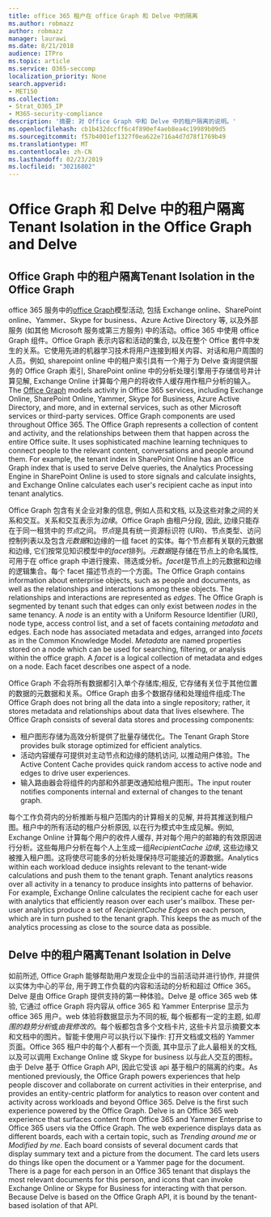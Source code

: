 ```yaml
---
title: office 365 租户在 office Graph 和 Delve 中的隔离
ms.author: robmazz
author: robmazz
manager: laurawi
ms.date: 8/21/2018
audience: ITPro
ms.topic: article
ms.service: O365-seccomp
localization_priority: None
search.appverid:
- MET150
ms.collection:
- Strat_O365_IP
- M365-security-compliance
description: '摘要: 对 Office Graph 中和 Delve 中的租户隔离的说明。'
ms.openlocfilehash: cb1b432dccff6c4f890ef4aeb8ea4c19989b09d5
ms.sourcegitcommit: f57b4001ef1327f0ea622e716a4d7d78f1769b49
ms.translationtype: MT
ms.contentlocale: zh-CN
ms.lasthandoff: 02/23/2019
ms.locfileid: "30216802"
---
```

# <a name="tenant-isolation-in-the-office-graph-and-delve"></a><span data-ttu-id="e2822-103">Office Graph 和 Delve 中的租户隔离</span><span class="sxs-lookup"><span data-stu-id="e2822-103">Tenant Isolation in the Office Graph and Delve</span></span>

## <a name="tenant-isolation-in-the-office-graph"></a><span data-ttu-id="e2822-104">Office Graph 中的租户隔离</span><span class="sxs-lookup"><span data-stu-id="e2822-104">Tenant Isolation in the Office Graph</span></span>
<span data-ttu-id="e2822-p101">office 365 服务中的[office Graph](https://dev.office.com/officegraph)模型活动, 包括 Exchange online、SharePoint online、Yammer、Skype for business、Azure Active Directory 等, 以及外部服务 (如其他 Microsoft 服务或第三方服务) 中的活动。office 365 中使用 office Graph 组件。Office Graph 表示内容和活动的集合, 以及在整个 Office 套件中发生的关系。它使用先进的机器学习技术将用户连接到相关内容、对话和用户周围的人员。例如, sharepoint online 中的租户索引具有一个用于为 Delve 查询提供服务的 Office Graph 索引, SharePoint online 中的分析处理引擎用于存储信号并计算见解, Exchange Online 计算每个用户的将收件人缓存用作租户分析的输入。</span><span class="sxs-lookup"><span data-stu-id="e2822-p101">The [Office Graph](https://dev.office.com/officegraph) models activity in Office 365 services, including Exchange Online, SharePoint Online, Yammer, Skype for Business, Azure Active Directory, and more, and in external services, such as other Microsoft services or third-party services. Office Graph components are used throughout Office 365. The Office Graph represents a collection of content and activity, and the relationships between them that happen across the entire Office suite. It uses sophisticated machine learning techniques to connect people to the relevant content, conversations and people around them. For example, the tenant index in SharePoint Online has an Office Graph index that is used to serve Delve queries, the Analytics Processing Engine in SharePoint Online is used to store signals and calculate insights, and Exchange Online calculates each user's recipient cache as input into tenant analytics.</span></span>

<span data-ttu-id="e2822-p102">Office Graph 包含有关企业对象的信息, 例如人员和文档, 以及这些对象之间的关系和交互。关系和交互表示为*边缘*。Office Graph 由租户分段, 因此, 边缘只能存在于同一租赁中的*节点*之间。*节点*是具有统一资源标识符 (URI)、节点类型、访问控制列表以及包含*元数据*和边缘的一组 facet 的实体。每个节点都有关联的元数据和边缘, 它们按常见知识模型中的*facet*排列。*元数据*是存储在节点上的命名属性, 可用于在 office graph 中进行搜索、筛选或分析。*facet*是节点上的元数据和边缘的逻辑集合。每个 facet 描述节点的一个方面。</span><span class="sxs-lookup"><span data-stu-id="e2822-p102">The Office Graph contains information about enterprise objects, such as people and documents, as well as the relationships and interactions among these objects. The relationships and interactions are represented as *edges*. The Office Graph is segmented by tenant such that edges can only exist between *nodes* in the same tenancy. A *node* is an entity with a Uniform Resource Identifier (URI), node type, access control list, and a set of facets containing *metadata* and edges. Each node has associated metadata and edges, arranged into *facets* as in the Common Knowledge Model. *Metadata* are named properties stored on a node which can be used for searching, filtering, or analysis within the office graph. A *facet* is a logical collection of metadata and edges on a node. Each facet describes one aspect of a node.</span></span> 

<span data-ttu-id="e2822-p103">Office Graph 不会将所有数据都引入单个存储库;相反, 它存储有关位于其他位置的数据的元数据和关系。Office Graph 由多个数据存储和处理组件组成:</span><span class="sxs-lookup"><span data-stu-id="e2822-p103">The Office Graph does not bring all the data into a single repository; rather, it stores metadata and relationships about data that lives elsewhere. The Office Graph consists of several data stores and processing components:</span></span>
- <span data-ttu-id="e2822-120">租户图形存储为高效分析提供了批量存储优化。</span><span class="sxs-lookup"><span data-stu-id="e2822-120">The Tenant Graph Store provides bulk storage optimized for efficient analytics.</span></span>
- <span data-ttu-id="e2822-121">活动内容缓存可提供对主动节点和边缘的随机访问, 以推动用户体验。</span><span class="sxs-lookup"><span data-stu-id="e2822-121">The Active Content Cache provides quick random access to active node and edges to drive user experiences.</span></span>
- <span data-ttu-id="e2822-122">输入路由器会将组件的内部和外部更改通知给租户图形。</span><span class="sxs-lookup"><span data-stu-id="e2822-122">The input router notifies components internal and external of changes to the tenant graph.</span></span>

<span data-ttu-id="e2822-p104">每个工作负荷内的分析推断与租户范围内的计算相关的见解, 并将其推送到租户图。租户中的所有活动的租户分析原因, 以在行为模式中生成见解。例如, Exchange Online 计算每个用户的收件人缓存, 并对每个用户的邮箱的有效原因进行分析。这些每用户分析在每个人上生成一组*RecipientCache 边缘*, 这些边缘又被推入租户图。这将使尽可能多的分析处理保持尽可能接近的源数据。</span><span class="sxs-lookup"><span data-stu-id="e2822-p104">Analytics within each workload deduce insights relevant to the tenant-wide calculations and push them to the tenant graph. Tenant analytics reasons over all activity in a tenancy to produce insights into patterns of behavior. For example, Exchange Online calculates the recipient cache for each user with analytics that efficiently reason over each user's mailbox. These per-user analytics produce a set of *RecipientCache Edges* on each person, which are in turn pushed to the tenant graph. This keeps the as much of the analytics processing as close to the source data as possible.</span></span>

## <a name="tenant-isolation-in-delve"></a><span data-ttu-id="e2822-128">Delve 中的租户隔离</span><span class="sxs-lookup"><span data-stu-id="e2822-128">Tenant Isolation in Delve</span></span>
<span data-ttu-id="e2822-p105">如前所述, Office Graph 能够帮助用户发现企业中的当前活动并进行协作, 并提供以实体为中心的平台, 用于跨工作负载的内容和活动的分析和超过 Office 365。Delve 是由 Office Graph 提供支持的第一种体验。Delve 是 office 365 web 体验, 它通过 office Graph 将内容从 office 365 和 Yammer Enterprise 显示为 office 365 用户。web 体验将数据显示为不同的板, 每个板都有一定的主题, 如*周围的趋势分析*或*由我修改的*。每个板都包含多个文档卡片, 这些卡片显示摘要文本和文档中的图片。智能卡使用户可以执行以下操作: 打开文档或文档的 Yammer 页面。Office 365 租户中的每个人都有一个页面, 其中显示了此人最相关的文档, 以及可以调用 Exchange Online 或 Skype for business 以与此人交互的图标。由于 Delve 基于 Office Graph API, 因此它受该 api 基于租户的隔离的约束。</span><span class="sxs-lookup"><span data-stu-id="e2822-p105">As mentioned previously, the Office Graph powers experiences that help people discover and collaborate on current activities in their enterprise, and provides an entity-centric platform for analytics to reason over content and activity across workloads and beyond Office 365. Delve is the first such experience powered by the Office Graph. Delve is an Office 365 web experience that surfaces content from Office 365 and Yammer Enterprise to Office 365 users via the Office Graph. The web experience displays data as different boards, each with a certain topic, such as *Trending around me* or *Modified by me*. Each board consists of several document cards that display summary text and a picture from the document. The card lets users do things like open the document or a Yammer page for the document. There is a page for each person in an Office 365 tenant that displays the most relevant documents for this person, and icons that can invoke Exchange Online or Skype for Business for interacting with that person. Because Delve is based on the Office Graph API, it is bound by the tenant-based isolation of that API.</span></span>
